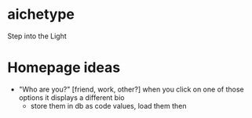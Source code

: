 # aichetype
Step into the Light

# Homepage ideas
- "Who are you?" [friend, work, other?] when you click on one of those options it displays a different bio
    - store them in db as code values, load them then
